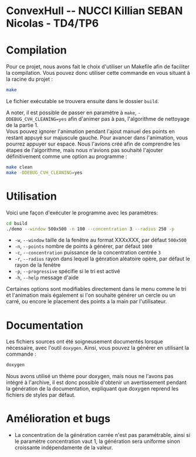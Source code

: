 # ConvexHull -- NUCCI Killian SEBAN Nicolas - TD4/TP6

# Compilation
Pour ce projet, nous avons fait le choix d'utiliser un Makefile afin de faciliter la compilation. Vous pouvez donc utiliser cette commande en vous situant à la racine du projet :
```sh
make
```
Le fichier exécutable se trouvera ensuite dans le dossier `build`.

A noter, il est possible de passer en paramètre à `make`, `-DDEBUG_CVH_CLEANING=yes` afin d'animer pas à pas, l'algorithme de nettoyage de la partie 1.\
Vous pouvez ignorer l'animation pendant l'ajout manuel des points en restant appuyé sur majuscule gauche. Pour avancer dans l'animation, vous pourrez appuyer sur espace.
Nous l'avions créé afin de comprendre les étapes de l'algorithme, mais nous n'avions pas souhaité l'ajouter définitivement comme une option au programme :
```sh
make clean
make -DDEBUG_CVH_CLEANING=yes
```


# Utilisation

Voici une façon d'exécuter le programme avec les paramètres:
```sh
cd build
./demo --window 500x500 -n 100 --concentration 3 --radius 250 -p
```

- `-w`, `--window`        taille de la fenêtre au format XXXxXXX, par défaut `500x500`
- `-n`, `--points`        nombre de points à générer, par défaut `1000`
- `-c`, `--concentration` puissance de la concentration centrée `3`
- `-r`, `--radius`        rayon dans lequel la génration aléatoire opère, par défaut le rayon de la fenêtre 
- `-p`, `--progressive`   spécifie si le tri est activé
- `-h`, `--help`          message d'aide

Certaines options sont modifiables directement dans le menu comme le tri et l'animation mais également si l'on souhaite générer un cercle ou un carré, ou encore le placement des points a la main par l'utilisateur.


# Documentation
Les fichiers sources ont été soigneusement documentés lorsque nécessaire, avec l'outil `doxygen`. Ainsi, vous pouvez la générer en utilisant la commande :
```sh
doxygen
```
Nous avons utilisé un thème pour doxygen, mais nous ne l'avons pas intégré à l'archive, il est donc possible d'obtenir un avertissement pendant la génération de la documentation, expliquant que doxygen reprend les fichiers de styles par défaut.

# Amélioration et bugs

- La concentration de la génération carrée n'est pas paramétrable, ainsi si le paramètre concentration vaut 1, la génération sera uniforme sinon croissante indépendamente de la valeur.

